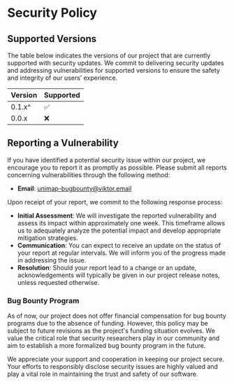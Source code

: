 # Security Policy

## Supported Versions

The table below indicates the versions of our project that are currently supported with security updates. We commit to delivering security updates and addressing vulnerabilities for supported versions to ensure the safety and integrity of our users’ experience.

| Version | Supported          |
| ------- | ------------------ |
|  0.1.x^   | :white_check_mark: |
|  0.0.x   | :x:                |

## Reporting a Vulnerability

If you have identified a potential security issue within our project, we encourage you to report it as promptly as possible. Please submit all reports concerning vulnerabilities through the following method:

- **Email**: [unimap-bugbounty@viktor.email](mailto:unimap-bugbounty@viktor.email)

Upon receipt of your report, we commit to the following response process:
- **Initial Assessment**: We will investigate the reported vulnerability and assess its impact within approximately one week. This timeframe allows us to adequately analyze the potential impact and develop appropriate mitigation strategies.
- **Communication**: You can expect to receive an update on the status of your report at regular intervals. We will inform you of the progress made in addressing the issue.
- **Resolution**: Should your report lead to a change or an update, acknowledgements will typically be given in our project release notes, unless requested otherwise.

### Bug Bounty Program

As of now, our project does not offer financial compensation for bug bounty programs due to the absence of funding. However, this policy may be subject to future revisions as the project's funding situation evolves. We value the critical role that security researchers play in our community and aim to establish a more formalized bug bounty program in the future.

We appreciate your support and cooperation in keeping our project secure. Your efforts to responsibly disclose security issues are highly valued and play a vital role in maintaining the trust and safety of our software.
